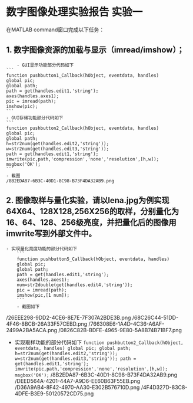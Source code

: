 # 数字图像处理实验报告 实验一
在MATLAB command窗口完成以下任务：
##	1. 数字图像资源的加载与显示（imread/imshow）；
		- GUI显示功能部分代码如下
	```
	function pushbutton1_Callback(hObject, eventdata, handles)
	global pic;
	global path;
	path = get(handles.edit1,'string');
	axes(handles.axes1);
	pic = imread(path);
	imshow(pic);
	```
	- GUI存储功能部分代码如下
	```
	function pushbutton2_Callback(hObject, eventdata, handles)
	global pic;
	global path;
	h=str2num(get(handles.edit2,'string'));
	w=str2num(get(handles.edit3,'string'));
	path = get(handles.edit1,'string');
	imwrite(pic,path,'compression','none','resolution',[h,w]);
	msgbox('OK');
	```
	- 截图
	/8B2EDA87-6B3C-40D1-8C98-B73F4DA32AB9.png
		
##	2. 图像取样与量化实验，请以lena.jpg为例实现64X64、128X128,256X256的取样，分别量化为16、64、128、256级亮度，并把量化后的图像用imwrite写到外部文件中。
	- 实现量化亮度功能的部分代码如下
		```
		function pushbutton5_Callback(hObject, eventdata, handles)
		global pic;
		global path;
		path = get(handles.edit1,'string');
		axes(handles.axes1);
		num=str2double(get(handles.edit4,'string'));
		pic = imread(path);
		imshow(pic,[1 num]);
		```
		- 截图如下

/26EEE298-9DD2-4CE6-8E7E-7F307A2BDE3B.png
/68C26C44-51DD-4F46-8BCB-26A33F57CEBD.png
/766308E6-1A4D-4C36-A6AF-2499A2BA5ACA.png
/0826C82B-BDFE-4965-9E80-5A8B74B71BF7.png
		
- 实现取样功能的部分代码如下
		```
		function pushbutton2_Callback(hObject, eventdata, handles)
		global pic;
		global path;
		h=str2num(get(handles.edit2,'string'));
		w=str2num(get(handles.edit3,'string'));
		path = get(handles.edit1,'string');
		imwrite(pic,path,'compression','none','resolution',[h,w]);
		msgbox('OK');
		```
/8B2EDA87-6B3C-40D1-8C98-B73F4DA32AB9.png
/DEED564A-4201-44A7-A9D6-EE60B63F55EB.png		
/D36A9AB4-8F42-4970-AA30-E302B576710D.png
/4F4D327D-83C8-4DFE-B3E9-50120572CD75.png